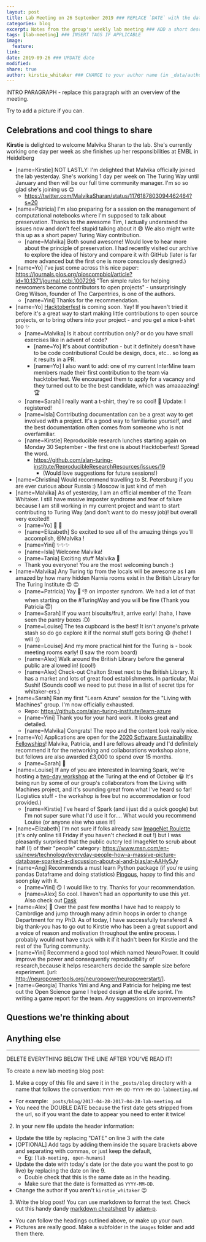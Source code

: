 ```yaml
---
layout: post
title: Lab Meeting on 26 September 2019 ### REPLACE `DATE` with the date, eg: 18 July 2019
categories: blog
excerpt: Notes from the group's weekly lab meeting ### ADD a short description (or keep that one if you'd)
tags: [lab-meeting] ### INSERT TAGS IF APPLICABLE
image:
  feature:
link:
date: 2019-09-26 ### UPDATE date
modified:
share: true
author: kirstie_whitaker ### CHANGE to your author name (in _data/authors.yml)
---
```


INTRO PARAGRAPH - replace this paragraph with an overview of the meeting.

Try to add a picture if you can.



## Celebrations and cool things to share

**Kirstie** is delighted to welcome Malvika Sharan to the lab.
She's currently working one day per week as she finishes up her responsibilities at EMBL in Heidelberg
* [name=Kirstie] NOT LASTLY: I'm delighted that Malvika officially joined the lab yesterday. She's working 1 day per week on The Turing Way until January and then will be our full time community manager. I'm so so glad she's joining us :heart_eyes:
  * https://twitter.com/MalvikaSharan/status/1176187803094462464?s=20
* [name=Patricia] I'm also preparing for a session on the management of computational notebooks where I'm supposed to talk about preservation. Thanks to the awesome Tim, I actually understand the issues now and don't feel stupid talking about it :smile: We also might write this up as a short paper/ Turing Way contribution.
  * [name=Malvika] Both sound awesome! Would love to hear more about the principle of preservation. I had recently visited our archive to explore the idea of history and compare it with GitHub (later is far more advanced but the first one is more consciously designed.)
* [name=Yo] I've just come across this nice paper: https://journals.plos.org/ploscompbiol/article?id=10.1371/journal.pcbi.1007296   "Ten simple rules for helping newcomers become contributors to open projects" - unsurprisingly Greg Wilson, founder of The Carpentries, is one of the authors.
  * [name=Yini] Thanks for the recommendation.
* [name=Yo] [Hacktoberfest](https://hacktoberfest.digitalocean.com/) is coming soon. Yay! If you haven't tried it before it's a great way to start making little contributions to open source projects, or to bring others into your project - and you get a nice t-shirt too :sparkles:
  * [name=Malvika] Is it about contribution only? or do you have small exercises like in advent of code?
    * [name=Yo] It's about contribution - but it definitely doesn't have to be code contributions! Could be design, docs, etc... so long as it results in a PR.
    * [name=Yo] I also want to add: one of my current InterMine team members made their first contribution to the team via hacktoberfest. We encouraged them to apply for a vacancy and they turned out to be the best candidate, which was amaaaazing! :trophy:
  * [name=Sarah] I really want a t-shirt, they're so cool! :sparkling_heart: Update: I registered!
  * [name=Isla] Contributing documentation can be a great way to get involved with a project. It's a good way to familiarise yourself, and the best documentation often comes from someone who is not overfamiliar.
  * [name=Kirstie] Reproducible research lunches starting again on Monday 30 September - the first one is about Hacktoberfest! Spread the word.
    * https://github.com/alan-turing-institute/ReproducibleResearchResources/issues/19
      * (Would love suggestions for future sessions!)
* [name=Christina] Would recommend travelling to St. Petersburg if you are ever curious abour Russia :) Moscow is just kind of meh
* [name=Malvika] As of yesterday, I am an official member of the Team Whitaker. I still have mssive imposter syndrome and fear of failure because I am still working in my current project and want to start contributing to Turing Way (and don’t want to do messy job)! but overall very excited!!
  * [name=Yo] :tada: :dancer:
  * [name=Elizabeth] So excited to see all of the amazing things you'll accomplish, @Malvika !
  * [name=Yini] :sparkles::sparkles::sparkles:
  * [name=Isla] Welcome Malvika!
  * [name=Tania] Exciting stuff Malvika :star2:
  * Thank you everyone! You are the most welcoming bunch :)
* [name=Malvika] Any Turing tip from the locals will be awesome as I am amazed by how many hidden Narnia rooms exist in the British Library for The Turing Institute :heart_eyes:  :heart_eyes:
  * [name=Patricia] Yay :sparkling_heart: :-1: on imposter syndrom. We had a lot of that when starting on the #TuringWay and you will be fine  (Thank you Patricia :innocent:)
  * [name=Sarah] If you want biscuits/fruit, arrive early! (haha, I have seen the pantry boxes :D)
  * [name=Louise] The tea cupboard is the best! It isn't anyone's private stash so do go explore it if the normal stuff gets boring :smile: (hehe! I will :))
  * [name=Louise] And my more practical hint for the Turing is - book meeting rooms early!  (I saw the room board)
  * [name=Alex] Walk around the British Library before the general public are allowed in! (cool!)
  * [name=Alex] Check-out Chalton Street next to the British Library. It has a market and lots of great food establishments. In particular, Mai Sushi! (Sounds cool! we need to put these in a list of secret tips for whitaker-ers.)
* [name=Sarah] Ran my first "Learn Azure" session for the "Living with Machines" group. I'm now officially exhausted.
  * Repo: https://github.com/alan-turing-institute/learn-azure
  * [name=Yini] Thank you for your hard work. It looks great and detailed.
  * [name=Malvika] Congrats! The repo and the content look really nice.
* [name=Yo] Applications are open for the [2020 Software Sustainability Fellowships](https://software.ac.uk/news/applications-fellowship-programme-2020-are-now-open)! Malvika, Patricia, and I are fellows already and I'd definitely recommend it for the networking and collaborations workshop alone, but fellows are also awarded £3,000 to spend over 15 months.
  * [name=Sarah] :tada:
* [name=Louise] If any of you are interested in learning Spark, we're hosting a [two-day workshop](https://www.turing.ac.uk/events/introduction-spark-data-scientists) at the Turing at the end of October :grinning: It's being run by some of our group's collaborators from the Living with Machines project, and it's sounding great from what I've heard so far! (Logistics stuff - the workshop is free but no accommodation or food provided.)
  * [name=Kirstie] I've heard of Spark (and i just did a quick google) but I'm not super sure what I'd use it for.... What would you recommend Louise (or anyone else who uses it!)
* [name=Elizabeth] I'm not sure if folks already saw [ImageNet Roulette](https://imagenet-roulette.paglen.com/) (it's only online till Friday if you haven't checked it out !) but I was pleasantly surprised that the public outcry led ImageNet to scrub about half (!) of their "people" category: https://www.msn.com/en-us/news/technology/everyday-people-how-a-massive-picture-database-sparked-a-discussion-about-ai-and-bias/ar-AAHy5Jy
* [name=Ang] Recommends a must learn Python package (if you're using pandas Dataframe and doing statistics) [Pingous](https://pingouin-stats.org), happy to find this and soon play with it.
  * [name=Yini] :smirk: I would like to try. Thanks for your recommendation.
  * [name=Alex] So cool. I haven't had an opportunity to use this yet. Also check out [Dask](https://docs.dask.org/en/latest/array.html)
* [name=Alex] 🤫 Over the past few months I have had to reapply to Cambrdige and jump through many admin hoops in order to change Department for my PhD. As of today, I have successfully transfered! A big thank-you has to go out to Kirstie who has been a great support and a voice of reason and motivation throughout the entire process. I probably would not have stuck with it if it hadn't been for Kirstie and the rest of the Turing community.
* [name=Yini] Recommend a good tool which named NeuroPower. It could improve the power and consequently reproducibility of research,because it helps researchers decide the sample size before experiment.
[url: http://neuropowertools.org/neuropower/neuropowerstart/].
* [name=Georgia] Thanks Yini and Ang and Patricia for helping me test out the Open Science game I helped design at the eLife sprint. I'm writing a game report for the team. Any suggestions on improvements?


## Questions we're thinking about


## Anything else


---

DELETE EVERYTHING BELOW THE LINE AFTER YOU'VE READ IT!

To create a new lab meeting blog post:

1. Make a copy of this file and save it in the `_posts/blog` directory with a name that follows the convention: `YYYY-MM-DD-YYYY-MM-DD-labmeeting.md`
  * For example: `_posts/blog/2017-04-28-2017-04-28-lab-meeting.md`
  * You need the DOUBLE DATE because the first date gets stripped from the url, so if you want the date to appear you need to enter it twice!
2. In your new file update the header information:
  * Update the title by replacing "DATE" on line 3 with the date
  * [OPTIONAL] Add tags by adding them inside the square brackets above and separating with commas, or just keep the default,
    * Eg: `[lab-meeting, open-humans]`
  * Update the date with today's date (or the date you want the post to go live) by replacing the date on line 9.
    * Double check that this is the same date as in the heading.
    * Make sure that the date is formatted as `YYYY-MM-DD`.
  * Change the author if you aren't `kirstie_whitaker` :wink:

3. Write the blog post! You can use markdown to format the text. Check out this handy dandy [markdown cheatsheet](https://github.com/adam-p/markdown-here/wiki/Markdown-Cheatsheet) by [adam-p](https://github.com/adam-p).
  * You can follow the headings outlined above, or make up your own.
  * Pictures are really good. Make a subfolder in the `images` folder and add them there.
